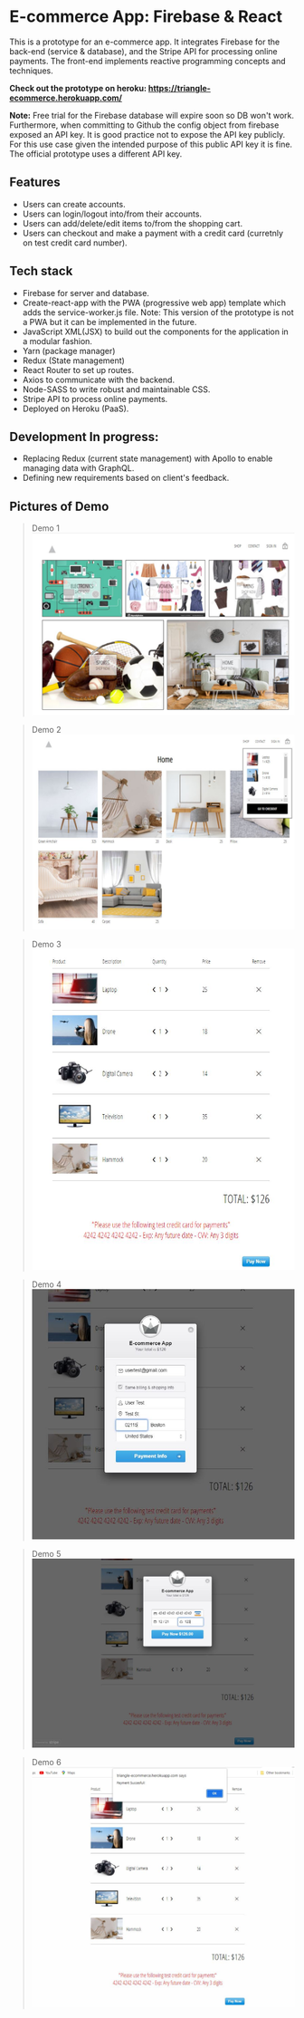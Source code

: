 # E-commerce App: Firebase & React
This is a prototype for an e-commerce app. It integrates Firebase for the back-end (service &amp; database), and the Stripe API for processing online payments. The front-end implements reactive programming concepts and techniques.  

**Check out the prototype on heroku: https://triangle-ecommerce.herokuapp.com/**

**Note:** Free trial for the Firebase database will expire soon so DB won't work. Furthermore, when committing to Github the config object from firebase exposed an API key. It is good practice not to expose the API key publicly. For this use case given the intended purpose of this public API key it is fine. The official prototype uses a different API key.

## Features
* Users can create accounts.
* Users can login/logout into/from their accounts.
* Users can add/delete/edit items to/from the shopping cart.
* Users can checkout and make a payment with a credit card (curretnly on test credit card number).

## Tech stack
* Firebase  for server and database.
* Create-react-app with the PWA (progressive web app) template which adds the service-worker.js file.
  Note: This version of the prototype is not a PWA but it can be implemented in the future.
* JavaScript XML(JSX) to build out the components for the application in a modular fashion.
* Yarn (package manager)
* Redux (State management) 
* React Router to set up routes.
* Axios to communicate with the backend.
* Node-SASS to write robust and maintainable CSS.
* Stripe API to process online payments.
* Deployed on Heroku (PaaS).

## Development In progress:
  - Replacing Redux (current state management) with Apollo to enable managing data with GraphQL.
  - Defining new requirements based on client's feedback.

## Pictures of Demo

>Demo 1
![Demo1](Pic1.JPG)

>Demo 2
![Demo2](Pic2.JPG)

>Demo 3
![Demo3](Pic3.JPG)

>Demo 4
![Demo4](Pic4.JPG)

>Demo 5
![Demo5](Pic5.JPG)

>Demo 6
![Demo6](Pic6.JPG)
